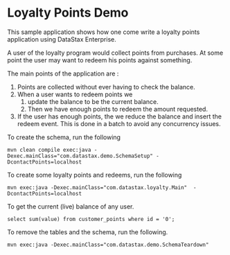 Loyalty Points Demo
========================

This sample application shows how one come write a loyalty points application using DataStax Enterprise.

A user of the loyalty program would collect points from purchases. At some point the user may want to redeem his points against something.

The main points of the application are :

1. Points are collected without ever having to check the balance.
2. When a user wants to redeem points we 
	1. update the balance to be the current balance. 
	2. Then we have enough points to redeem the amount requested.
3. If the user has enough points, the we reduce the balance and insert the redeem event. This is done in a batch to avoid any concurrency issues.

To create the schema, run the following

	mvn clean compile exec:java -Dexec.mainClass="com.datastax.demo.SchemaSetup" -DcontactPoints=localhost
	
To create some loyalty points and redeems, run the following 
	
	mvn exec:java -Dexec.mainClass="com.datastax.loyalty.Main"  -DcontactPoints=localhost

To get the current (live) balance of any user.  
```
select sum(value) from customer_points where id = '0';
```


To remove the tables and the schema, run the following.

    mvn exec:java -Dexec.mainClass="com.datastax.demo.SchemaTeardown"
    
    
